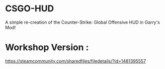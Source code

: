 # CSGO-HUD
A simple re-creation of the Counter-Strike: Global Offensive HUD in Garry's Mod!
# Workshop Version : 
https://steamcommunity.com/sharedfiles/filedetails/?id=1481395557
